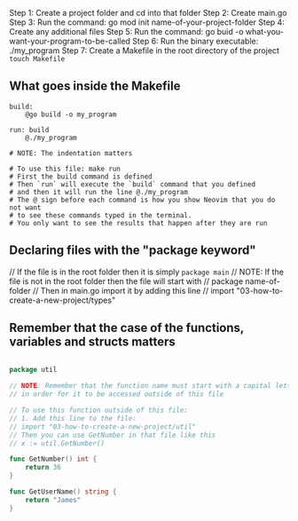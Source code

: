 Step 1: Create a project folder and cd into that folder
Step 2: Create main.go
Step 3: Run the command: go mod init name-of-your-project-folder
Step 4: Create any additional files
Step 5: Run the command: go buid -o what-you-want-your-program-to-be-called
Step 6: Run the binary executable: ./my_program
Step 7: Create a Makefile in the root directory of the project
`touch Makefile`

## What goes inside the Makefile

```make
build:
	@go build -o my_program

run: build 
	@./my_program

# NOTE: The indentation matters

# To use this file: make run
# First the build command is defined
# Then `run` will execute the `build` command that you defined
# and then it will run the line @./my_program
# The @ sign before each command is how you show Neovim that you do not want
# to see these commands typed in the terminal. 
# You only want to see the results that happen after they are run
```

## Declaring files with the "package keyword"
// If the file is in the root folder then it is simply `package main`
// NOTE: If the file is not in the root folder then the file will start with
// package name-of-folder
// Then in main.go import it by adding this line
// import "03-how-to-create-a-new-project/types"

## Remember that the case of the functions, variables and structs matters

```go

package util

// NOTE: Remember that the function name must start with a capital letter,
// in order for it to be accessed outside of this file

// To use this function outside of this file:
// 1. Add this line to the file:
// import "03-how-to-create-a-new-project/util"
// Then you can use GetNumber in that file like this
// x := util.GetNumber()

func GetNumber() int {
    return 36
}

func GetUserName() string {
    return "James"
}


```
